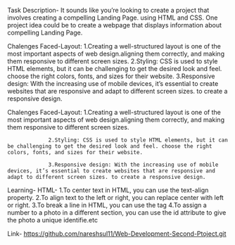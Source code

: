


Task Description- It sounds like you’re looking to create a project that involves creating a compelling Landing Page. using HTML and CSS. One project idea could be to create a webpage that displays information about compelling Landing Page.

Chalenges Faced-Layout: 1.Creating a well-structured layout is one of the most important aspects of web design.aligning them correctly, and making them responsive to different screen sizes.
                        2.Styling: CSS is used to style HTML elements, but it can be challenging to get the desired look and feel. choose the right colors, fonts, and sizes for their website.
						3.Responsive design: With the increasing use of mobile devices, it’s essential to create websites that are responsive and adapt to different screen sizes. to create a responsive design.

Chalenges Faced-Layout: 1.Creating a well-structured layout is one of the most important aspects of web design.aligning them correctly, and making them responsive to different screen sizes.

                 2.Styling: CSS is used to style HTML elements, but it can be challenging to get the desired look and feel. choose the right colors, fonts, and sizes for their website.
                 
                 3.Responsive design: With the increasing use of mobile devices, it’s essential to create websites that are responsive and adapt to different screen sizes. to create a responsive design.
				 
Learning- HTML- 1.To center text in HTML, you can use the text-align property. 2.To align text to the left or right, you can replace center with left or right. 3.To break a line in HTML, you can use the
tag 4.To assign a number to a photo in a different section, you can use the id attribute to give the photo a unique identifie.etc

Link- https://github.com/nareshsul11/Web-Development-Second-Ptoject.git
			 
